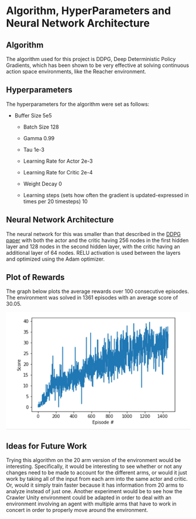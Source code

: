 # Algorithm, HyperParameters and Neural Network Architecture

## Algorithm
The algorithm used for this project is DDPG, Deep Deterministic Policy Gradients, which has been shown to be very effective at solving continuous action space environments, like the Reacher environment.

## Hyperparameters
The hyperparameters for the algorithm were set as follows:
        
* Buffer Size 5e5
        
	* Batch Size 128
        
	* Gamma 0.99
        
	* Tau 1e-3
        
	* Learning Rate for Actor 2e-3
        
	* Learning Rate for Critic 2e-4
        
	* Weight Decay 0
        
	* Learning steps (sets how often the gradient is updated-expressed in times per 20 timesteps) 10

## Neural Network Architecture
The neural network for this was smaller than that described in the [DDPG paper](https://arxiv.org/abs/1509.02971) with both the actor and the critic having 256 nodes in the first hidden layer and 128 nodes in the second hidden layer, with the critic having an additional layer of 64 nodes. RELU activation is used between the layers and optimized using the Adam optimizer.

## Plot of Rewards
The graph below plots the average rewards over 100 consecutive episodes. The environment was solved in 1361 episodes with an average score of 30.05.

![Results Graph](continuousControlSolved.png)

## Ideas for Future Work
Trying this algorithm on the 20 arm version of the environment would be interesting. Specifically, it would be interesting to see whether or not any changes need to be made to account for the different arms, or would it just work by taking all of the input from each arm into the same actor and critic. Or, would it simply train faster because it has information from 20 arms to analyze instead of just one. Another experiment would be to see how the Crawler Unity environment could be adapted in order to deal with an environment involving an agent with multiple arms that have to work in concert in order to properly move around the environment.
